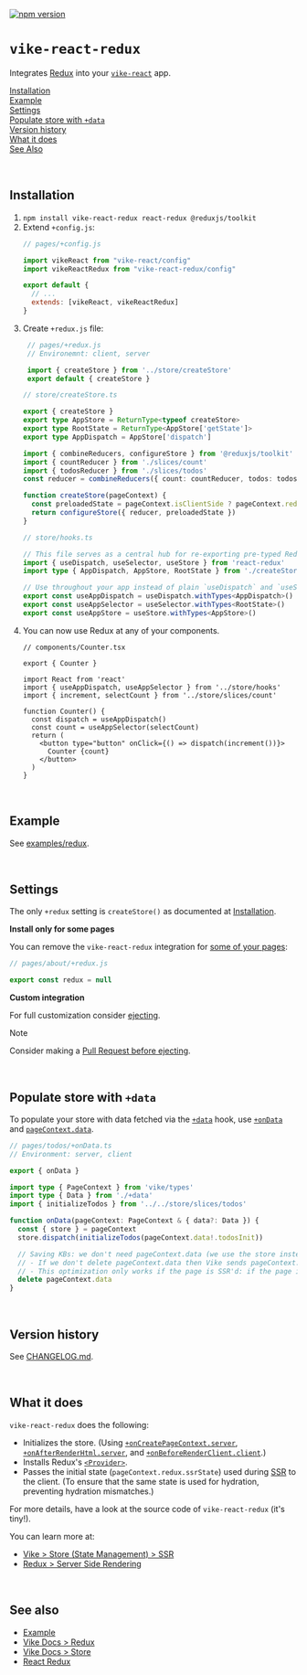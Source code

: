 <!-- WARNING: keep links absolute in this file so they work on NPM too -->

[![npm version](https://img.shields.io/npm/v/vike-react-redux)](https://www.npmjs.com/package/vike-react-redux)

# `vike-react-redux`

Integrates [Redux](https://react-redux.js.org) into your [`vike-react`](https://vike.dev/vike-react) app.

[Installation](#installation)  
[Example](#example)  
[Settings](#settings)  
[Populate store with `+data`](#populate-store-with-data)  
[Version history](#version-history)  
[What it does](#what-it-does)  
[See Also](#see-also)  


<br/>

## Installation

1. `npm install vike-react-redux react-redux @reduxjs/toolkit`
2. Extend `+config.js`:
   ```js
   // pages/+config.js

   import vikeReact from "vike-react/config"
   import vikeReactRedux from "vike-react-redux/config"

   export default {
     // ...
     extends: [vikeReact, vikeReactRedux]
   }
   ```
3. Create `+redux.js` file:
   ```js
    // pages/+redux.js
    // Environemnt: client, server

    import { createStore } from '../store/createStore'
    export default { createStore }
    ```
    ```ts
    // store/createStore.ts

    export { createStore }
    export type AppStore = ReturnType<typeof createStore>
    export type RootState = ReturnType<AppStore['getState']>
    export type AppDispatch = AppStore['dispatch']

    import { combineReducers, configureStore } from '@reduxjs/toolkit'
    import { countReducer } from './slices/count'
    import { todosReducer } from './slices/todos'
    const reducer = combineReducers({ count: countReducer, todos: todosReducer })

    function createStore(pageContext) {
      const preloadedState = pageContext.isClientSide ? pageContext.redux.ssrState : undefined
      return configureStore({ reducer, preloadedState })
    }
   ```
   ```ts
   // store/hooks.ts

   // This file serves as a central hub for re-exporting pre-typed Redux hooks.
   import { useDispatch, useSelector, useStore } from 'react-redux'
   import type { AppDispatch, AppStore, RootState } from './createStore'

   // Use throughout your app instead of plain `useDispatch` and `useSelector`
   export const useAppDispatch = useDispatch.withTypes<AppDispatch>()
   export const useAppSelector = useSelector.withTypes<RootState>()
   export const useAppStore = useStore.withTypes<AppStore>()
   ```
4. You can now use Redux at any of your components.
   ```tsx
   // components/Counter.tsx

   export { Counter }

   import React from 'react'
   import { useAppDispatch, useAppSelector } from '../store/hooks'
   import { increment, selectCount } from '../store/slices/count'

   function Counter() {
     const dispatch = useAppDispatch()
     const count = useAppSelector(selectCount)
     return (
       <button type="button" onClick={() => dispatch(increment())}>
         Counter {count}
       </button>
     )
   }
   ```


<br/>

## Example

See [examples/redux](https://github.com/vikejs/vike-react/tree/main/examples/redux).


<br/>

## Settings

The only `+redux` setting is `createStore()` as documented at [Installation](#installation).

**Install only for some pages**

You can remove the `vike-react-redux` integration for [some of your pages](https://vike.dev/config#inheritance):

```js
// pages/about/+redux.js

export const redux = null
```

**Custom integration**

For full customization consider [ejecting](https://vike.dev/eject).

> [!NOTE]
> Consider making a [Pull Request before ejecting](https://vike.dev/eject#when-to-eject).


<br/>

## Populate store with `+data`

To populate your store with data fetched via the [`+data`](https://vike.dev/data) hook, use [`+onData`](https://vike.dev/onData) and [`pageContext.data`](https://vike.dev/pageContext#data).

```ts
// pages/todos/+onData.ts
// Environment: server, client

export { onData }

import type { PageContext } from 'vike/types'
import type { Data } from './+data'
import { initializeTodos } from '../../store/slices/todos'

function onData(pageContext: PageContext & { data?: Data }) {
  const { store } = pageContext
  store.dispatch(initializeTodos(pageContext.data!.todosInit))

  // Saving KBs: we don't need pageContext.data (we use the store instead)
  // - If we don't delete pageContext.data then Vike sends pageContext.data to the client-side
  // - This optimization only works if the page is SSR'd: if the page is pre-rendered then don't do this
  delete pageContext.data
}
```


<br/>

## Version history

See [CHANGELOG.md](https://github.com/vikejs/vike-react/blob/main/packages/vike-react-redux/CHANGELOG.md).


<br/>

## What it does

`vike-react-redux` does the following:
 - Initializes the store. (Using [`+onCreatePageContext.server`](https://vike.dev/onCreatePageContext), [`+onAfterRenderHtml.server`](https://vike.dev/onAfterRenderHtml), and [`+onBeforeRenderClient.client`](https://vike.dev/onBeforeRenderClient).)
 - Installs Redux's [`<Provider>`](https://react-redux.js.org/api/provider).
 - Passes the initial state (`pageContext.redux.ssrState`) used during [SSR](https://vike.dev/ssr) to the client. (To ensure that the same state is used for hydration, preventing hydration mismatches.)

For more details, have a look at the source code of `vike-react-redux` (it's tiny!).

You can learn more at:
 - [Vike > Store (State Management) > SSR](https://vike.dev/store#ssr)
 - [Redux > Server Side Rendering](https://redux.js.org/usage/server-rendering)


<br/>

## See also

- [Example](https://github.com/vikejs/vike-react/tree/main/examples/redux)
- [Vike Docs > Redux](https://vike.dev/redux)
- [Vike Docs > Store](https://vike.dev/store)
- [React Redux](https://react-redux.js.org)
